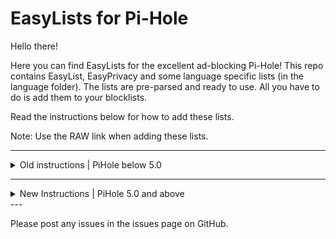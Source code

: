 # EasyLists for Pi-Hole

Hello there!

Here you can find EasyLists for the excellent ad-blocking Pi-Hole! This repo contains EasyList, EasyPrivacy and some language specific lists (in the language folder). The lists are pre-parsed and ready to use. All you have to do is add them to your blocklists.

Read the instructions below for how to add these lists.

Note: Use the RAW link when adding these lists.


---
<details>
<summary>Old instructions | PiHole below 5.0</summary>

1. Log in to the Pi-Hole Admin page.

2. Go to Settings > Block Lists

3. Scroll down until you see a box that says 'Enter one URL per line to add new ad lists'

4. Paste the URL of EasyList (or a country specific list):
```
https://raw.githubusercontent.com/ZingyAwesome/easylists-for-pihole/master/easylist.txt
```

5. Then go down a line by hitting enter on your keyboard and paste the URL of EasyPrivacy:
```
https://raw.githubusercontent.com/ZingyAwesome/easylists-for-pihole/master/easyprivacy.txt
```

6. Press either Save and Update and wait (or press Save). 

IMPORTANT: If you only press
Save then you will have to SSH into your Pi or open a terminal on your Pi and run the command:
```
pihole -g
```
The lists will be applied to your Pi-Hole.
</details>

---
<details>
<summary>New Instructions | PiHole 5.0 and above</summary>

As of PiHole 5.0, the steps to add new lists have changed.

1. Log in to the Pi-Hole Admin page.

2. Go to Group Management > Adlists

3. Paste the URL of EasyList (or a country specific list) in the address box, you can optionally add a description in the comment box such as "EasyList".
```
https://raw.githubusercontent.com/ZingyAwesome/easylists-for-pihole/master/easylist.txt
```
Click add.

5. Paste the URL of EasyPrivacy in the address box, you can optionally add a description in the comment box such as "EasyPrivacy":
```
https://raw.githubusercontent.com/ZingyAwesome/easylists-for-pihole/master/easyprivacy.txt
```
Click add.

6. Go to Tools > Update Gravity and click the update button.
</details>
---

Please post any issues in the issues page on GitHub.
